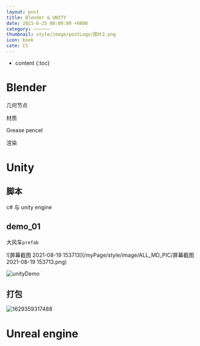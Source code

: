 ```yaml
---
layout: post
title: Blender & UNITY
date: 2021-6-25 00:00:00 +0800
category: ~~~~~~
thumbnail: style/image/postLogo/图片2.png
icon: book
cate: CS
---
```



* content
{:toc}


# Blender

几何节点

材质

Grease pencel

渲染



# Unity

## 脚本



c# 与 unity engine


## demo_01

大风车`prefab`

![屏幕截图 2021-08-19 153713](/myPage/style/image/ALL_MD_PIC/屏幕截图 2021-08-19 153713.png)

![unityDemo](/myPage/style/image/ALL_MD_PIC/unityDemo.gif)

## 打包

![1629359317488](/myPage/style/image/ALL_MD_PIC/1629359317488.png)



# Unreal engine


